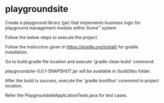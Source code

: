 # playgroundsite
Create a playground library (jar) that implements business logic for playground management module within Some™ system

Follow the below steps to execute the project.

Follow the instruction given in https://gradle.org/install/ for gradle installation.

Go to build.gradle file location and execute 'gradle clean build' commond.

playgroundsite-0.0.1-SNAPSHOT.jar will be available in /build/libs folder.

After the build is success, execute the 'gradle bootRun' commond in project location.

Refer the PlaygroundsiteApplicationTests.java for test cases.
